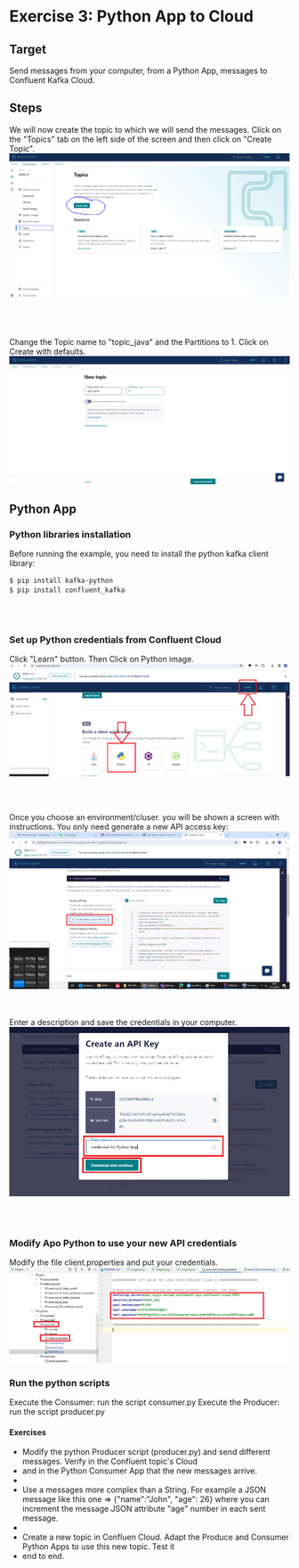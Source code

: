 # Exercise 3: Python App to Cloud

## Target
Send messages from your computer, from a Python App, messages to Confluent Kafka Cloud.

## Steps

We will now create the topic to which we will send the messages. Click on the "Topics" tab on the left side of the screen and then click on "Create Topic".
   ![images/imgage1.png](images/image1.png)

<br><br>

Change the Topic name to "topic_java" and the Partitions to 1. Click on Create with defaults.
   ![images/imgage2.png](images/image2.png)


## Python App

### Python libraries installation
Before running the example, you need to install the python kafka client library:

```sh
$ pip install kafka-python
$ pip install confluent_kafka
```
<br><br>

### Set up Python credentials from Confluent Cloud
Click "Learn" button. Then Click on Python image.
![images/imgage3.png](images/image3.png)

<br><br>

Once you choose an environment/cluser. you will be shown a screen with instructions. You only need generate a new API 
access key:
![images/imgage4.png](images/image4.png)

<br><br>
Enter a description and save the credentials in your computer.
![images/imgage5.png](images/image5.png)


<br><br>

### Modify Apo Python to use your new API credentials
Modify the file client.properties and put your credentials.
![img.png](images/image6.png)

### Run the python scripts 
Execute the Consumer: run the script consumer.py
Execute the Producer: run the script producer.py


#### Exercises 

* Modify the python Producer script (producer.py) and send different messages. Verify in the Confluent topic's Cloud
* and in the Python Consumer App that the new messages arrive.
* 
* Use a messages more complex than a String. For example a JSON message like this one => {"name":"John", "age": 26} 
where you can increment the message JSON attribute "age" number in each sent message.
* 
* Create a new topic in Confluen Cloud. Adapt the Produce and Consumer Python Apps to use this new topic. Test it 
* end to end.

